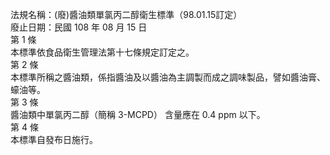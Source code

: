 法規名稱：(廢)醬油類單氯丙二醇衛生標準（98.01.15訂定）  
廢止日期：民國 108 年 08 月 15 日  
第 1 條  
本標準依食品衛生管理法第十七條規定訂定之。  
第 2 條  
本標準所稱之醬油類，係指醬油及以醬油為主調製而成之調味製品，譬如醬油膏、蠔油等。  
第 3 條  
醬油類中單氯丙二醇（簡稱 3-MCPD） 含量應在 0.4 ppm 以下。  
第 4 條  
本標準自發布日施行。  



